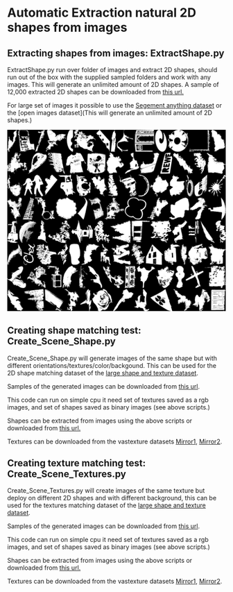 # Automatic Extraction natural 2D shapes from images 

## Extracting shapes from images: ExtractShape.py

ExtractShape.py run over folder of images and extract 2D shapes, should run out of the box with the supplied sampled folders and work with any images.
This will generate an unlimited amount of 2D shapes. 
A sample of 12,000 extracted 2D shapes can be downloaded from [this url.](https://drive.google.com/file/d/1Mb6aYvcwqRGdydCY7AFdvs1zwR8JpOwQ/view?usp=drive_link)  

For large set of images it possible to use the [Segement anything dataset](https://segment-anything.com/dataset/index.html) or the [open images  dataset](This will generate an unlimited amount of 2D shapes.) 

![Sampled extracted shapes](shapes.jpg)

## Creating shape matching test: Create_Scene_Shape.py

Create_Scene_Shape.py will generate images of the same shape but with different orientations/textures/color/backgound. 
This can be used for the 2D shape matching dataset of the [large shape and texture dataset](https://arxiv.org/pdf/2503.23062).

Samples of the generated images can be downloaded from [this url](https://icedrive.net/s/tDNwSabRZfAbx8yiXxb15xag529v).

This code can run on simple cpu it need set of textures saved as a rgb images, and set of shapes saved as binary images (see above scripts.)

Shapes can be extracted from images using the above scripts or downloaded from [this url.]([https://icedrive.net/s/gTbNa4BaCRGAijRBvW4AVihZ8y8h])  


Textures can be downloaded from the vastexture datasets [Mirror1](https://sites.google.com/view/infinitexture/home),  [Mirror2](https://zenodo.org/records/12629301).



## Creating texture matching test: Create_Scene_Textures.py

Create_Scene_Textures.py will create images of the same texture but deploy on different 2D shapes and with different background, this can be used for the textures matching dataset of the [large shape and texture dataset](https://arxiv.org/pdf/2503.23062). 


Samples of the generated images can be downloaded from [this url](https://icedrive.net/s/tDNwSabRZfAbx8yiXxb15xag529v).

This code can run on simple cpu it need set of textures saved as a rgb images, and set of shapes saved as binary images (see above scripts.)

Shapes can be extracted from images using the above scripts or downloaded from [this url.](https://drive.google.com/file/d/1Mb6aYvcwqRGdydCY7AFdvs1zwR8JpOwQ/view?usp=drive_link)  

Textures can be downloaded from the vastexture datasets [Mirror1](https://sites.google.com/view/infinitexture/home),  [Mirror2](https://zenodo.org/records/12629301).
